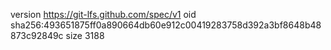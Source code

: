 version https://git-lfs.github.com/spec/v1
oid sha256:493651875ff0a890664db60e912c00419283758d392a3bf8648b48873c92849c
size 3188
